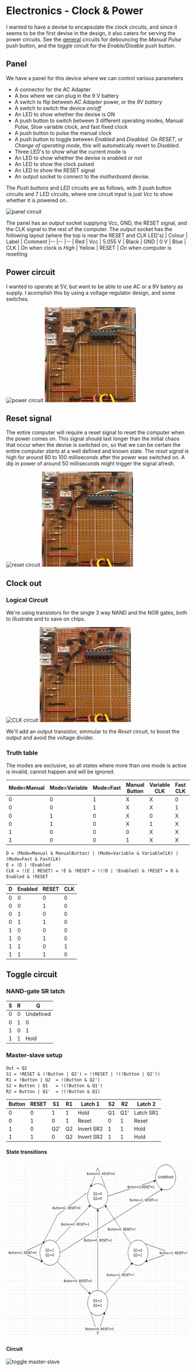 # Electronics - Clock & Power

I wanted to have a devise to encapsulate the clock circuits, and since it seems to be the first devise in the design, it also caters for serving the power circuits. See the [general](../0.1-general/README.md) circuits for debouncing the *Manual Pulse* push button, and the *toggle* circuit for the *Enable/Disable* push button.

## Panel

We have a panel for this device where we can control various parameters
* A connector for the AC Adapter
* A box where we can plug in the 9 V battery
* A switch to flip between *AC Adapter* power, or the *9V battery*
* A switch to switch the device *on/off*
* An LED to show whether the devise is ON
* A push button to switch between 3 different operating modes, Manual Pulse, Slow variable clock, and fast fixed clock
* A push button to pulse the manual clock
* A push button to toggle between *Enabled* and *Disabled*. On *RESET*, or *Change of operating mode*, this will automatically revert to *Disabled*.
* Three LED's to show what the current mode is
* An LED to show whether the devise is enabled or not
* An LED to show the clock pulsed
* An LED to show the RESET signal
* An output socket to connect to the *motherboard* devise.

The *Push buttons* and *LED* circuits are as follows, with 3 push button circuits and 7 LED circuits, where one circuit input is just *Vcc* to show whether it is powered on.

![panel circuit](resources/panel.svg "Panel Circuit")

The panel has an *output* socket supplying Vcc, GND, the RESET signal, and the CLK signal to the rest of the computer. The *output* socket has the following layout (where the top is near the RESET and CLK LED's)
| Colour | Label | Comment
|-- |-- |--
| Red | Vcc | 5.055 V
| Black | GND | 0 V
| Blue | CLK | *On* when clock is *High*
| Yellow | RESET | *On* when computer is resetting

## Power circuit

I wanted to operate at 5V, but want to be able to use AC or a 9V batery as supply. I acomplish this by using a voltage regulator design, and some switches.

![power circuit](resources/power.svg "Power Circuit")
<img src="resources/power.jpg" width="250" height="260" />

## Reset signal

The entire computer will require a reset signal to reset the computer when the power comes on. This signal should last longer than the initial chaos that occur when the devise is switched on, so that we can be certain the entire computer *starts* at a well defined and known state. The *reset signal* is high for around 80 to 100 milliseconds after the power was switched on. A dip in power of around 50 milliseconds might trigger the signal afresh.

![reset circuit](resources/reset.svg "Reset Circuit")
<img src="resources/reset.jpg" width="250" height="260" />

## Clock out

### Logical Circuit

We're using transistors for the single 3 way NAND and the NOR gates, both to illustrate and to save on chips.

![CLK circuit](resources/clk.svg "CLK Circuit")
<img src="resources/clk.jpg" width="250" height="260" />

We'll add an output transistor, simmular to the *Reset* circuit, to boost the output and avoid the voltage divider.


### Truth table

The modes are exclusive, so all states where more than one mode is active is invalid, cannot happen and will be ignored.

| Mode=Manual | Mode=Variable | Mode=Fast | Manual Button | Variable CLK | Fast CLK | A | B | C | D
|-- |-- |-- |-- |-- |-- |-- |-- |-- |--
| 0 | 0 | 1 | X | X | 0 | 1 | 1 | 1 | 0
| 0 | 0 | 1 | X | X | 1 | 1 | 1 | 0 | 1
| 0 | 1 | 0 | X | 0 | X | 1 | 1 | 1 | 0
| 0 | 1 | 0 | X | 1 | X | 1 | 0 | 1 | 1
| 1 | 0 | 0 | 0 | X | X | 1 | 1 | 1 | 0
| 1 | 0 | 0 | 1 | X | X | 0 | 1 | 1 | 1

```
D = (Mode=Manual & ManualButton) | (Mode=Variable & VariableCLK) | (Mode=Fast & FastCLK)
E = !D | !Enabled
CLK = !(E | RESET) = !E & !RESET = !(!D | !Enabled) & !RESET = D & Enabled & !RESET
```

| D | Enabled | RESET | CLK
|-- |-- |-- |--
| 0 | 0 | 0 | 0
| 0 | 0 | 1 | 0
| 0 | 1 | 0 | 0
| 0 | 1 | 1 | 0
| 1 | 0 | 0 | 0
| 1 | 0 | 1 | 0
| 1 | 1 | 0 | 1
| 1 | 1 | 1 | 0

## Toggle circuit

### NAND-gate SR latch

| S | R | Q
|-- |-- |--
| 0 | 0 | Undefined
| 0 | 1 | 0
| 1 | 0 | 1
| 1 | 1 | Hold

### Master-slave setup

```
Out = Q2
S1 = !RESET & (!Button | Q2') = !(RESET | !(!Button | Q2'))
R1 = !Button | Q2  = !(Button & Q2')
S2 = Button | Q1   = !(!Button & Q1')
R2 = Button | Q1'  = !(!Button & Q1)
```

| Button | RESET | S1  | R1 | Latch 1    | S2 | R2  | Latch 2
|--      |--     |--   |--  |--          |--  |--   |--
| 0      | 0     | 1   | 1  | Hold       | Q1 | Q1' | Latch SR1
| 0      | 1     | 0   | 1  | Reset      | 0  | 1   | Reset
| 1      | 0     | Q2' | Q2 | Invert SR2 | 1  | 1   | Hold
| 1      | 1     | 0   | Q2 | Invert SR2 | 1  | 1   | Hold

#### State transitions

<img src="resources/toggle_states.png" width="600" height="480" />  

#### Circuit

![toggle master-slave](resources/toggle_master_slave.svg "Toggle")
